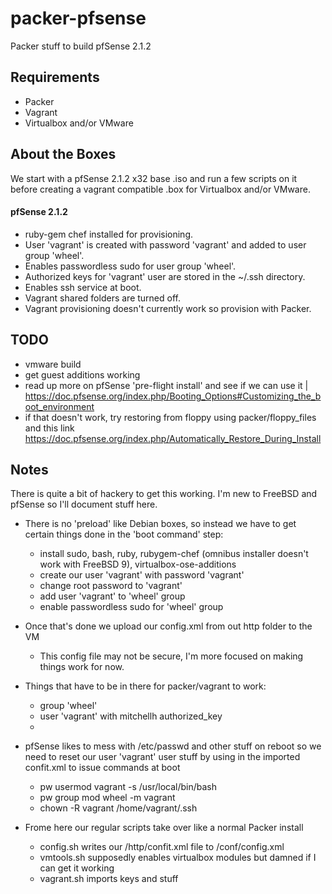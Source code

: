 packer-pfsense
===========
Packer stuff to build pfSense 2.1.2

## Requirements
* Packer
* Vagrant
* Virtualbox and/or VMware

## About the Boxes
We start with a pfSense 2.1.2 x32 base .iso and run a few scripts on it before creating a vagrant compatible .box for Virtualbox and/or VMware.

#### pfSense 2.1.2
 - ruby-gem chef installed for provisioning.
 - User 'vagrant' is created with password 'vagrant' and added to user group 'wheel'.
 - Enables passwordless sudo for user group 'wheel'.
 - Authorized keys for 'vagrant' user are stored in the ~/.ssh directory.
 - Enables ssh service at boot.
 - Vagrant shared folders are turned off.
 - Vagrant provisioning doesn't currently work so provision with Packer.

## TODO
 - vmware build
 - get guest additions working
 - read up more on pfSense 'pre-flight install' and see if we can use it | https://doc.pfsense.org/index.php/Booting_Options#Customizing_the_boot_environment
 - if that doesn't work, try restoring from floppy using packer/floppy_files and this link https://doc.pfsense.org/index.php/Automatically_Restore_During_Install
 
## Notes
 There is quite a bit of hackery to get this working. I'm new to FreeBSD and pfSense so I'll document stuff here.
 
 - There is no 'preload' like Debian boxes, so instead we have to get certain things done in the 'boot command' step:
   - install sudo, bash, ruby, rubygem-chef (omnibus installer doesn't work with FreeBSD 9), virtualbox-ose-additions
   - create our user 'vagrant' with password 'vagrant'
   - change root password to 'vagrant'
   - add user 'vagrant' to 'wheel' group
   - enable passwordless sudo for 'wheel' group

 - Once that's done we upload our config.xml from out http folder to the VM
   - This config file may not be secure, I'm more focused on making things work for now.
 
 - Things that have to be in there for packer/vagrant to work:
   - group 'wheel'
   - user 'vagrant' with mitchellh authorized_key
   - <enablesshd/>

 - pfSense likes to mess with /etc/passwd and other stuff on reboot so we need to reset our user 'vagrant' user stuff by using <shellcmd> in the imported confit.xml to issue commands at boot
   - <shellcmd>pw usermod vagrant -s /usr/local/bin/bash</shellcmd>
   - <shellcmd>pw group mod wheel -m vagrant</shellcmd>
   - <shellcmd>chown -R vagrant /home/vagrant/.ssh</shellcmd>

 - Frome here our regular scripts take over like a normal Packer install
   - config.sh writes our /http/confit.xml file to /conf/config.xml
   - vmtools.sh supposedly enables virtualbox modules but damned if I can get it working
   - vagrant.sh imports keys and stuff